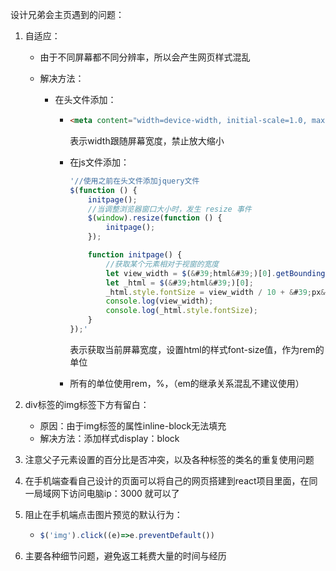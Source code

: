 设计兄弟会主页遇到的问题：

1.  自适应：

    -   由于不同屏幕都不同分辨率，所以会产生网页样式混乱

    -   解决方法：

        -   在头文件添加：

            -   ```html
                <meta content="width=device-width, initial-scale=1.0, maximum-scale=1.0, user-scalable=0" name="viewport">
                ```

                表示width跟随屏幕宽度，禁止放大缩小

            -   在js文件添加：

                ```javascript
                '//使用之前在头文件添加jquery文件
                $(function () {
                    initpage();
                    //当调整浏览器窗口大小时，发生 resize 事件
                    $(window).resize(function () {
                        initpage();
                    });
                
                    function initpage() {
                        //获取某个元素相对于视窗的宽度
                        let view_width = $(&#39;html&#39;)[0].getBoundingClientRect().width;
                        let _html = $(&#39;html&#39;)[0];
                        _html.style.fontSize = view_width / 10 + &#39;px&#39;;
                        console.log(view_width);
                        console.log(_html.style.fontSize);
                    }
                });'
                ```

                表示获取当前屏幕宽度，设置html的样式font-size值，作为rem的单位

            -   所有的单位使用rem，%，（em的继承关系混乱不建议使用）

            

2.  div标签的img标签下方有留白：

    -   原因：由于img标签的属性inline-block无法填充
    -   解决方法：添加样式display：block

3.  注意父子元素设置的百分比是否冲突，以及各种标签的类名的重复使用问题

4.  在手机端查看自己设计的页面可以将自己的网页搭建到react项目里面，在同一局域网下访问电脑ip：3000 就可以了

5.  阻止在手机端点击图片预览的默认行为：

    -   ```javascript
        $('img').click((e)=>e.preventDefault())
        ```

6.  主要各种细节问题，避免返工耗费大量的时间与经历